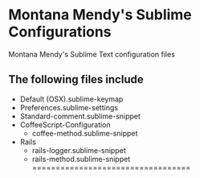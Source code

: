 Montana Mendy's Sublime Configurations
======================

Montana Mendy's Sublime Text configuration files

## The following files include

* Default (OSX).sublime-keymap
* Preferences.sublime-settings
* Standard-comment.sublime-snippet
* CoffeeScript-Configuration
  * coffee-method.sublime-snippet
* Rails
  * rails-logger.sublime-snippet
  * rails-method.sublime-snippet
==================================
